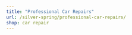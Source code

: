 ```yaml
---
title: "Professional Car Repairs"
url: /silver-spring/professional-car-repairs/
shop: car repair
---
```

